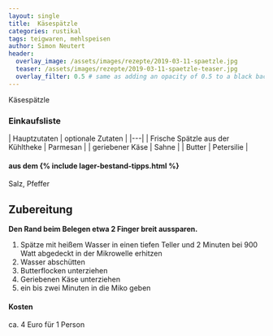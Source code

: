 ```yaml
---
layout: single
title:  Käsespätzle
categories: rustikal
tags: teigwaren, mehlspeisen
author: Simon Neutert
header:
  overlay_image: /assets/images/rezepte/2019-03-11-spaetzle.jpg
  teaser: /assets/images/rezepte/2019-03-11-spaetzle-teaser.jpg
  overlay_filter: 0.5 # same as adding an opacity of 0.5 to a black background
---
```


Käsespätzle

### Einkaufsliste

| Hauptzutaten | optionale Zutaten |
|---|
| Frische Spätzle aus der Kühltheke | Parmesan |
| geriebener Käse | Sahne |
| Butter | Petersilie |

#### aus dem {% include lager-bestand-tipps.html %}

Salz, Pfeffer

## Zubereitung

__Den Rand beim Belegen etwa 2 Finger breit aussparen.__

1. Spätze mit heißem Wasser in einen tiefen Teller und 2 Minuten bei 900 Watt abgedeckt in der Mikrowelle erhitzen
2. Wasser abschütten
3. Butterflocken unterziehen
4. Geriebenen Käse unterziehen
5. ein bis zwei Minuten in die Miko geben

#### Kosten

ca. 4 Euro für 1 Person
